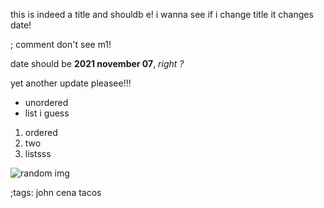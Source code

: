 this is indeed a title and shouldb e! i wanna see if i change title it changes date!

; comment don't see m1!

date should be **2021 november 07**, *right ?*

yet another update pleasee!!!

- unordered
- list i guess

1. ordered
2. two
3. listsss


![random img](https://duckduckgo.com/i/68213c58.jpg)

;tags: john cena tacos

